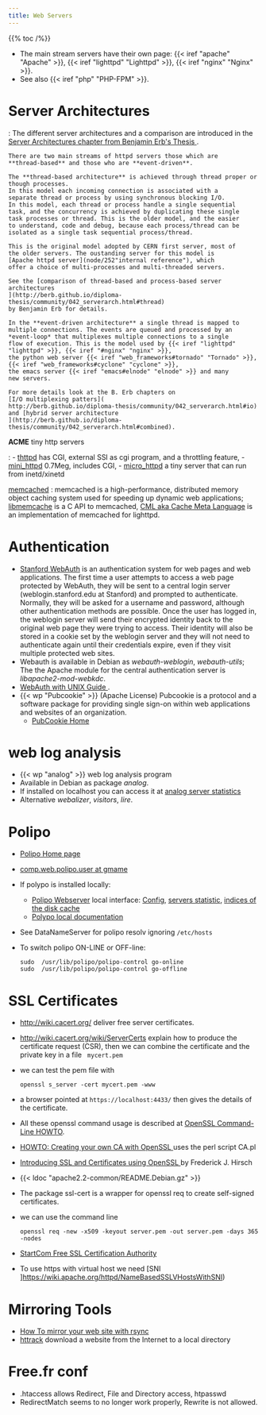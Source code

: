 ```yaml
---
title: Web Servers
---
```


{{% toc /%}}

-    The main stream servers have their own page:
    {{< iref "apache" "Apache" >}},
    {{< iref "lighttpd" "Lighttpd" >}},
    {{< iref "nginx" "Nginx" >}}.
-   See also {{< iref "php" "PHP-FPM" >}}.

# Server Architectures

:   The different server architectures and a comparison are
    introduced in the
    [Server Architectures chapter from Benjamin Erb's Thesis
    ](http://berb.github.io/diploma-thesis/community/042_serverarch.html#42).

    There are two main streams of httpd servers those which are
    **thread-based** and those who are **event-driven**.

    The **thread-based architecture** is achieved through thread proper or though processes.
    In this model each incoming connection is associated with a
    separate thread or process by using synchronous blocking I/O.
    In this model, each thread or process handle a single sequential
    task, and the concurrency is achieved by duplicating these single
    task processes or thread. This is the older model, and the easier
    to understand, code and debug, because each process/thread can be
    isolated as a single task sequential process/thread.

    This is the original model adopted by CERN first server, most of
    the older servers. The oustanding server for this model is
    [Apache httpd server](node/252"internal reference"), which
    offer a choice of multi-processes and multi-threaded servers.

    See the [comparison of thread-based and process-based server architectures
    ](http://berb.github.io/diploma-thesis/community/042_serverarch.html#thread)
    by Benjamin Erb for details.

    In the **event-driven architecture** a single thread is mapped to
    multiple connections. The events are queued and processed by an
    *event-loop* that multiplexes multiple connections to a single
    flow of execution. This is the model used by {{< iref "lighttpd" "lighttpd" >}}, {{< iref "#nginx" "nginx" >}},
    the python web server {{< iref "web_frameworks#tornado" "Tornado" >}},
    {{< iref "web_frameworks#cyclone" "cyclone" >}},
    the emacs server {{< iref "emacs#elnode" "elnode" >}} and many
    new servers.

    For more details look at the B. Erb chapters on
    [I/O multiplexing patters](
    http://berb.github.io/diploma-thesis/community/042_serverarch.html#io)
    and [hybrid server architecture
    ](http://berb.github.io/diploma-thesis/community/042_serverarch.html#combined).


__ACME__ tiny http servers

:   -   [thttpd](http://www.acme.com/software/thttpd/)  has CGI, external
        SSI as cgi program, and a throttling feature,
    -   [mini\_httpd](http://www.acme.com/software/mini_httpd/) 0.7Meg,
        includes CGI,
    -   [micro\_httpd](http://www.acme.com/software/micro_httpd/) a
        tiny server that can run from inetd/xinetd


[memcached](http://www.danga.com/memcached/)
:   memcached is a high-performance, distributed memory object
    caching system used for speeding up dynamic web applications;
    [libmemcache](http://people.freebsd.org/~seanc/libmemcache/) is a C
    API to memcached,
    [CML aka Cache Meta Language](http://trac.lighttpd.net/trac/wiki/CacheMetaLanguage)
    is an implementation of memcached for lighttpd.



# Authentication

-   [Stanford WebAuth](http://webauth.stanford.edu/) is an
    authentication system for web pages and web applications. The
    first time a user attempts to access a web page protected by
    WebAuth, they will be sent to a central login server
    (weblogin.stanford.edu at Stanford) and prompted to
    authenticate. Normally, they will be asked for a username and
    password, although other authentication methods are possible. Once
    the user has logged in, the weblogin server will send their
    encrypted identity back to the original web page they were trying
    to access. Their identity will also be stored in a cookie set by
    the weblogin server and they will not need to authenticate again
    until their credentials expire, even if they visit multiple
    protected web sites.
-   Webauth is available in Debian as _webauth-weblogin_,
    _webauth-utils_; The the Apache module for the central
    authentication server is _libapache2-mod-webkdc_.
-   [WebAuth with UNIX Guide
    ](https://itservices.stanford.edu/service/web/centralhosting/webauth/unix).
-   {{< wp "Pubcookie" >}} (Apache License)
    Pubcookie is a protocol and a software package
    for providing single sign-on within web applications
    and websites of an organization.
    -   [PubCookie Home](http://www.pubcookie.org/)

# web log analysis
-   {{< wp "analog" >}} web log analysis program
-   Available in Debian as package _analog_.
-   If installed on localhost you can access it at
    [analog server statistics](/analog/)
-   Alternative _webalizer_, _visitors_, _lire_.



# Polipo
-   [Polipo Home page](http://www.pps.jussieu.fr/~jch/software/polipo/)
-   [comp.web.polipo.user at gmame
    ](http://dir.gmane.org/gmane.comp.web.polipo.us)
-   If polypo is installed locally:
    -   [Polipo Webserver](http://localhost:8123/polipo/) local interface:
        [Config](http://localhost:8123/polipo/config?),
        [servers statistic](http://localhost:8123/polipo/servers?),
        [indices of the disk cache](http://localhost:8123/polipo/index?)
    -   [Polypo local documentation](http://127.0.0.1:8123/doc/)

-   See DataNameServer for polipo resolv ignoring `/etc/hosts`
-   To switch polipo ON-LINE or OFF-line:

        sudo  /usr/lib/polipo/polipo-control go-online
        sudo  /usr/lib/polipo/polipo-control go-offline

# SSL Certificates

-   <http://wiki.cacert.org/> deliver free server certificates.
-   <http://wiki.cacert.org/wiki/ServerCerts> explain how
    to produce the certificate request (CSR), then we can combine the
    certificate and the private key in a file ` mycert.pem`
-   we can test the pem file with

        openssl s_server -cert mycert.pem -www

-   a browser pointed at `https://localhost:4433/` then gives the
    details of the certificate.
-   All these openssl command usage is described at
    [OpenSSL Command-Line HOWTO](http://www.madboa.com/geek/openssl/).
-   [HOWTO: Creating your own CA with OpenSSL
    ](http://svn.osafoundation.org/m2crypto/trunk/doc/howto.ca.html) uses the perl script CA.pl
-   [Introducing SSL and Certificates using OpenSSL
    ](http://old.pseudonym.org/ssl/wwwj-index.html) by Frederick J. Hirsch
-   {{< ldoc "apache2.2-common/README.Debian.gz" >}}
-   The package ssl-cert  is a wrapper for openssl req  to create self-signed certificates.
-   we can use the command line

        openssl req -new -x509 -keyout server.pem -out server.pem -days 365 -nodes

-   [StartCom Free SSL Certification Authority](http://cert.startcom.org/)
-   To use https with virtual host we need [SNI
]https://wiki.apache.org/httpd/NameBasedSSLVHostsWithSNI)

# Mirroring Tools
-   [How To mirror your web site with rsync
    ](http://www.howtoforge.com/mirroring_with_rsync)
-   [httrack](http://www.httrack.com)
    download a website from the Internet to a local directory

# Free.fr conf

-   .htaccess allows Redirect, File and Directory access, htpasswd
-   RedirectMatch seems to no longer work properly, Rewrite is not allowed.

<!-- Local Variables: -->
<!-- mode: markdown -->
<!-- ispell-local-dictionary: "english" -->
<!-- End: -->
